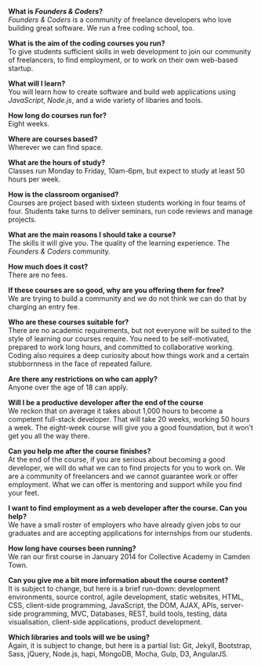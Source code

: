 **What is *Founders & Coders*?**  
*Founders & Coders* is a community of freelance developers who love building great software. We run a free coding school, too.

**What is the aim of the coding courses you run?**    
To give students sufficient skills in web development to join our community of freelancers, to find employment, or to work on their own web-based startup.

**What will I learn?**  
You will learn how to create software and build web applications using *JavaScript*, *Node.js*, and a wide variety of libaries and tools.

**How long do courses run for?**    
Eight weeks.

**Where are courses based?**    
Wherever we can find space.

**What are the hours of study?**    
Classes run Monday to Friday, 10am-6pm, but expect to study at least 50 hours per week.

**How is the classroom organised?**    
Courses are project based with sixteen students working in four teams of four. Students take turns to deliver seminars, run code reviews and manage projects.

**What are the main reasons I should take a course?**    
The skills it will give you. The quality of the learning experience. The *Founders & Coders* community.

**How much does it cost?**  
There are no fees.

**If these courses are so good, why are you offering them for free?**    
We are trying to build a community and we do not think we can do that by charging an entry fee.

**Who are these courses suitable for?**  
There are no academic requirements, but not everyone will be suited to the style of learning our courses require. You need to be self-motivated, prepared to work long hours, and committed to collaborative working. Coding also requires a deep curiosity about how things work and a certain stubbornness in the face of repeated failure.

**Are there any restrictions on who can apply?**  
Anyone over the age of 18 can apply.

**Will I be a productive developer after the end of the course**    
We reckon that on average it takes about 1,000 hours to become a competent full-stack developer. That will take 20 weeks, working 50 hours a week. The eight-week course will give you a good foundation, but it won't get you all the way there.

**Can you help me after the course finishes?**    
At the end of the course, if you are serious about becoming a good developer, we will do what we can to find projects for you to work on. We are a community of freelancers and we cannot guarantee work or offer employment. What we can offer is mentoring and support while you find your feet.

**I want to find employment as a web developer after the course. Can you help?**    
We have a small roster of employers who have already given jobs to our graduates and are accepting applications for internships from our students.

**How long have courses been running?**    
We ran our first course in January 2014 for Collective Academy in Camden Town.

**Can you give me a bit more information about the course content?**    
It is subject to change, but here is a brief run-down: development environments, source control, agile development, static websites, HTML, CSS, client-side programming, JavaScript, the DOM, AJAX, APIs, server-side programming, MVC, Databases, REST, build tools, testing, data visualisation, client-side applications, product development.

**Which libraries and tools will we be using?**    
Again, it is subject to change, but here is a partial list: Git, Jekyll, Bootstrap, Sass, jQuery, Node.js, hapi, MongoDB, Mocha, Gulp, D3, AngularJS.

